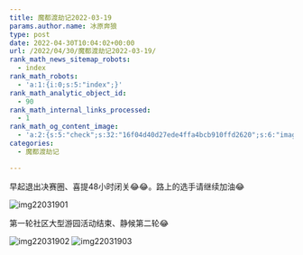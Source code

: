 ```yaml
---
title: 魔都渡劫记2022-03-19
params.author.name: 冰原奔狼
type: post
date: 2022-04-30T10:04:02+00:00
url: /2022/04/30/魔都渡劫记2022-03-19/
rank_math_news_sitemap_robots:
  - index
rank_math_robots:
  - 'a:1:{i:0;s:5:"index";}'
rank_math_analytic_object_id:
  - 90
rank_math_internal_links_processed:
  - 1
rank_math_og_content_image:
  - 'a:2:{s:5:"check";s:32:"16f04d40d27ede4ffa4bcb910ffd2620";s:6:"images";a:0:{}}'
categories:
  - 魔都渡劫记

---
```

早起退出决赛圈、喜提48小时闭关😂😂。路上的选手请继续加油😂

<img decoding="async" src="https://i0.wp.com/s2.loli.net/2022/04/30/2VyBtkdhPzK3RA9.jpg?w=640&#038;ssl=1" alt="img22031901" data-recalc-dims="1" />

第一轮社区大型游园活动结束、静候第二轮😂

<img decoding="async" src="https://i0.wp.com/s2.loli.net/2022/04/30/QRt5enU9dw4CIVp.jpg?w=640&#038;ssl=1" alt="img22031902" data-recalc-dims="1" />
<img decoding="async" src="https://i0.wp.com/s2.loli.net/2022/04/30/6V7gsArkWLJQvCS.jpg?w=640&#038;ssl=1" alt="img22031903" data-recalc-dims="1" />
